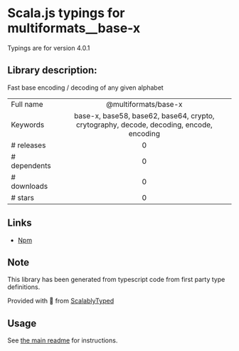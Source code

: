 
# Scala.js typings for multiformats__base-x

Typings are for version 4.0.1

## Library description:
Fast base encoding / decoding of any given alphabet

|                    |                 |
| ------------------ | :-------------: |
| Full name          | @multiformats/base-x |
| Keywords           | base-x, base58, base62, base64, crypto, crytography, decode, decoding, encode, encoding |
| # releases         | 0 |
| # dependents       | 0 |
| # downloads        | 0 |
| # stars            | 0 |

## Links
- [Npm](https://www.npmjs.com/package/%40multiformats%2Fbase-x)
    


## Note
This library has been generated from typescript code from first party type definitions.

Provided with :purple_heart: from [ScalablyTyped](https://github.com/oyvindberg/ScalablyTyped)

## Usage
See [the main readme](../../readme.md) for instructions.


